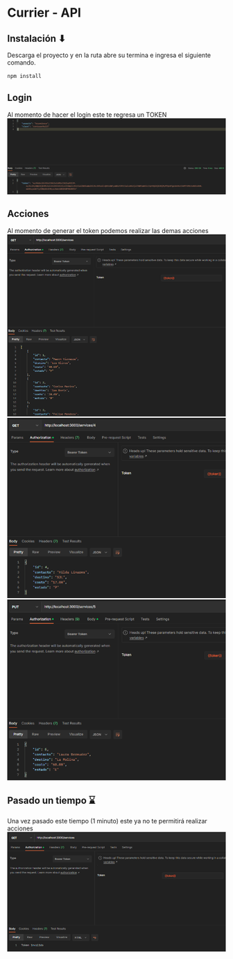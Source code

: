 # Currier - API

## Instalación ⬇
Descarga el proyecto y en la ruta abre su termina e ingresa el siguiente comando.
```bash
npm install
```
## Login
Al momento de hacer el login este te regresa un TOKEN
![Login](src/public/img/login.png)

## Acciones
Al momento de generar el token podemos realizar las demas acciones
![Listar Usuarios](src/public/img/listUsers.png)
![Un pedido](src/public/img/getOne.png)
![Actualizando](src/public/img/update.png)

## Pasado un tiempo ⌛
Una vez pasado este tiempo (1 minuto) este ya no te permitirá realizar acciones
![Token Expirado](src/public/img/tokenExpired.png)
